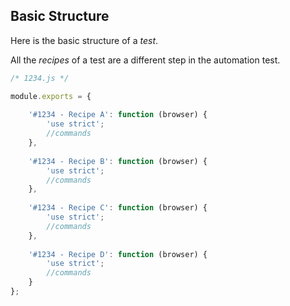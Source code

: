 ## Basic Structure

Here is the basic structure of a *test*.

All the *recipes* of a test are a different step in the automation test.

```javascript
/* 1234.js */

module.exports = {
    
    '#1234 - Recipe A': function (browser) {
        'use strict';
        //commands
    },
    
    '#1234 - Recipe B': function (browser) {
        'use strict';
        //commands
    },
    
    '#1234 - Recipe C': function (browser) {
        'use strict';
        //commands
    },
    
    '#1234 - Recipe D': function (browser) {
        'use strict';
        //commands
    }
};
```